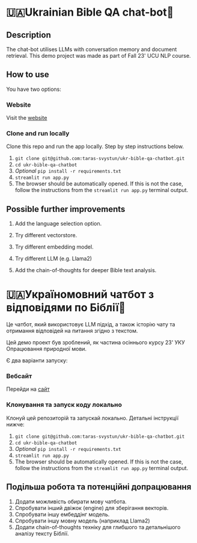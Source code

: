 # 🇺🇦Ukrainian Bible QA chat-bot👼

## Description

The chat-bot utilises LLMs with conversation memory and document retrieval.
This demo project was made as part of Fall 23' UCU NLP course.

## How to use

You have two options:

### Website

Visit the [website](https://ukr-bible-app-chatbot.streamlit.app)

### Clone and run locally

Clone this repo and run the app locally. Step by step instructions below.

1. `git clone git@github.com:taras-svystun/ukr-bible-qa-chatbot.git`
2. `cd ukr-bible-qa-chatbot`
3. *Optional* `pip install -r requirements.txt`
4. `streamlit run app.py`
5. The browser should be automatically opened. If this is not the case, follow the instructions from the `streamlit run app.py` terminal output.

## Possible further improvements

1. Add the language selection option.

2. Try different vectorstore.

3. Try different embedding model.

4. Try different LLM (e.g. Llama2)

5. Add the chain-of-thoughts for deeper Bible text analysis.

# 🇺🇦Україномовний чатбот з відповідями по Біблії👼

Це чатбот, який використовує LLM підхід, а також історію чату та отримання відповідей на питання згідно з текстом.

Цей демо проект був зроблений, як частина осіннього курсу 23' УКУ Опрацювання природної мови.

Є два варіанти запуску:

### Вебсайт

Перейди на [сайт](https://ukr-bible-app-chatbot.streamlit.app)

### Клонування та запуск коду локально

Клонуй цей репозиторій та запускай локально. Детальні інструкції нижче:

1. `git clone git@github.com:taras-svystun/ukr-bible-qa-chatbot.git`
2. `cd ukr-bible-qa-chatbot`
3. *Optional* `pip install -r requirements.txt`
4. `streamlit run app.py`
5. The browser should be automatically opened. If this is not the case, follow the instructions from the `streamlit run app.py` terminal output.

## Подільша робота та потенційні допрацювання
1. Додати можливість обирати мову чатбота.
2. Спробувати інший двіжок (engine) для зберігання векторів.
3. Спробувати іншу ембеддінг модель.
4. Спробувати іншу мовну модель (наприклад Llama2)
5. Додати chain-of-thoughts техніку для глибшого та детальнішого аналізу тексту Біблії.
